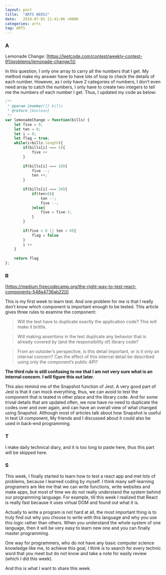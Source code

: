 ```yaml
---
layout: post
title:  "ARTS WEEK2"
date:   2018-07-01 11:41:06 +0800
categories: arts
tag: ARTS
---
```


### A

Lemonade Change: [https://leetcode.com/contest/weekly-contest-91/problems/lemonade-change/]()

In this question, I only one array to carry all the numbers that I get. My method make my answer have to have lots of loop to check the details of each number. However, as I only have 2 categories of numbers, I don’t even need array to catch the numbers, I only have to create two integers to tell me the numbers of each number I get. Thus, I updated my code as below:

```js
/**
 * @param {number[]} bills
 * @return {boolean}
 */
var lemonadeChange = function(bills) {
	let five = 0;
	let ten = 0;
	let i = 0;
	let flag = true;
	while(i<bills.length){
		if(bills[i] === 5){
			five ++
		}
		
		if(bills[i] === 10){
			five --;
			ten ++;
		}
		
		if(bills[i] === 20){
			if(ten>0){
				ten --;
				five --;
			}else{
				five = five-3;
			}
		}
		
		if(five < 0 || ten < 0){
			flag = false
		}
		i ++
	}
	
	return flag
};
```

### R

[https://medium.freecodecamp.org/the-right-way-to-test-react-components-548a4736ab22]()

This is my first week to learn test. And one problem for me is that I really don’t know which component is important enough to be tested. This article gives three rules to examine the component:

> Will the test have to duplicate exactly the application code? This will make it brittle.

> Will making assertions in the test duplicate any behavior that is already covered by (and the responsibility of) library code?

> From an outsider’s perspective, is this detail important, or is it only an internal concern? Can the effect of this internal detail be described using only the component’s public API?

**The third rule is still confusing to me that I am not very sure what is an internal concern. I will figure this out later.**

This also remind me of the Snapshot function of Jest. A very good part of Jest is that it can mock everything, thus, we can avoid to test the component that is teated in other place and the library code. And for some trivial details that are updated often, we now have no need to duplicate the codes over and over again, and can have an overall view of what changed using Snapshot. Although most of articles talk about how Snapshot is useful in test UI component, My friends and I discussed about it could also be used in back-end programming. 

### T

I make daily technical diary, and it is too long to paste here, thus this part will be skipped here.

### S

This week, I finally started to learn how to test a react app and met lots of problems, because I learned coding by myself. I think many self-learning programers are like me that we can write functions, write websites and make apps, but most of time we do not really understand the system behind our programming language. For example, till this week I realized that React is really fast because it uses virtual DOM and found out what it is. 

Actually to write a program is not hard at all, the most important thing is to truly find out why you choose to write with this language and why you use this logic rather than others. When you understand the whole system of one language, then it will be very easy to learn new one and you can finally master programming. 

One way for programmers, who do not have any basic computer science knowledge like me, to achieve this goal, I think is to search for every technic word that you meet but do not know and take a note for easily review (which I did this week).

And this is what I want to share this week.
